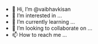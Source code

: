 - 👋 Hi, I’m @vaibhavkisan
- 👀 I’m interested in ...
- 🌱 I’m currently learning ...
- 💞️ I’m looking to collaborate on ...
- 📫 How to reach me ...

<!---
vaibhavkisan/vaibhavkisan is a ✨ special ✨ repository because its `README.md` (this file) appears on your GitHub profile.
You can click the Preview link to take a look at your changes.
--->
